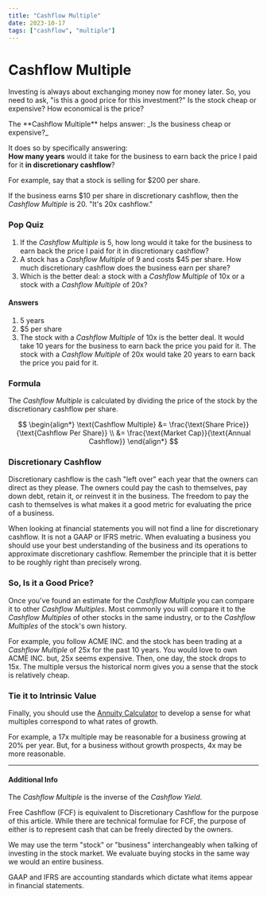 ```yaml
---
title: "Cashflow Multiple"
date: 2023-10-17
tags: ["cashflow", "multiple"]
---
```


# Cashflow Multiple

Investing is always about exchanging money now for money later.
So, you need to ask, "is this a good price for this investment?"
Is the stock cheap or expensive? How economical is the price?

<p class="lead">
The **Cashflow Multiple** helps answer:
_Is the business cheap or expensive?_
</p>

It does so by specifically answering:  
**How many years** would it take for the business to earn back the price I paid for it **in discretionary cashflow**?

For example, say that a stock is selling for $200 per share.  
<!-- Image of price tag -->
If the business earns $10 per share in discretionary cashflow, then the _Cashflow Multiple_ is 20. "It's 20x cashflow."

### Pop Quiz

1. If the _Cashflow Multiple_ is 5, how long would it take for the business to earn back the price I paid for it in discretionary cashflow?
2. A stock has a _Cashflow Multiple_ of 9 and costs $45 per share. How much discretionary cashflow does the business earn per share?
3. Which is the better deal: a stock with a _Cashflow Multiple_ of 10x or a stock with a _Cashflow Multiple_ of 20x?

#### Answers

1. 5 years
2. $5 per share
3. The stock with a _Cashflow Multiple_ of 10x is the better deal. It would take 10 years for the business to earn back the price you paid for it. The stock with a _Cashflow Multiple_ of 20x would take 20 years to earn back the price you paid for it.

### Formula

The _Cashflow Multiple_ is calculated by dividing the price of the stock by the discretionary cashflow per share.

$$
\begin{align*}
\text{Cashflow Multiple} &= \frac{\text{Share Price}}{\text{Cashflow Per Share}} \\
&= \frac{\text{Market Cap}}{\text{Annual Cashflow}}
\end{align*}
$$

### Discretionary Cashflow

Discretionary cashflow is the cash "left over" each year that the owners can direct as they please.
The owners could pay the cash to themselves, pay down debt, retain it, or reinvest it in the business.
The freedom to pay the cash to themselves is what makes it a good metric for evaluating the price of a business.

When looking at financial statements you will not find a line for discretionary cashflow.
It is not a GAAP or IFRS metric.
When evaluating a business you should use your best understanding of the business and its operations to approximate discretionary cashflow.
Remember the principle that it is better to be roughly right than precisely wrong.

### So, Is it a Good Price?

Once you've found an estimate for the _Cashflow Multiple_ you can compare it to other _Cashflow Multiples_.
Most commonly you will compare it to the _Cashflow Multiples_ of other stocks in the same industry,
or to the _Cashflow Multiples_ of the stock's own history.

For example, you follow ACME INC. and the stock has been trading at a _Cashflow Multiple_ of 25x for the past 10 years.
You would love to own ACME INC. but, 25x seems expensive.
Then, one day, the stock drops to 15x.
The multiple versus the historical norm gives you a sense that the stock is relatively cheap.

### Tie it to Intrinsic Value

Finally, you should use the [Annuity Calculator](/annuity) to
develop a sense for what multiples correspond to what rates of growth.

For example, a 17x multiple may be reasonable for a business growing at 20% per year.
But, for a business without growth prospects, 4x may be more reasonable.

--- --- ---

#### Additional Info

The _Cashflow Multiple_ is the inverse of the _Cashflow Yield_.

Free Cashflow (FCF) is equivalent to Discretionary Cashflow for the purpose of this article.
While there are technical formulae for FCF, the purpose of either is to represent cash that can be freely directed by the owners.

We may use the term "stock" or "business" interchangeably when talking of investing in the stock market. We evaluate buying stocks in the same way we would an entire business.

GAAP and IFRS are accounting standards which dictate what items appear in financial statements.
